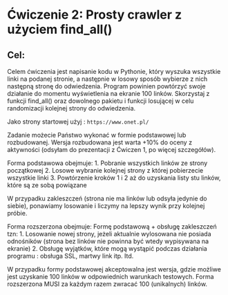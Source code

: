 # Ćwiczenie 2: Prosty crawler z użyciem find_all()

## Cel:
Celem ćwiczenia jest napisanie kodu w Pythonie, który wyszuka wszystkie linki na podanej stronie, a następnie w losowy sposób wybierze z nich następną stronę do odwiedzenia. Program powinien powtórzyć swoje działanie do momentu wyświetlenia na ekranie 100 linków. Skorzystaj z funkcji find_all() oraz dowolnego pakietu i funkcji losującej w celu randomizacji kolejnej strony do odwiedzenia.

Jako strony startowej użyj : `https://www.onet.pl/`

Zadanie możecie Państwo wykonać w formie podstawowej lub rozbudowanej. Wersja rozbudowana jest warta +10% do oceny z aktywności (odsyłam do prezentacji z Ćwiczen 1, po więcej szczegółów).

Forma podstawowa obejmuje:
	1. Pobranie wszystkich linków ze strony początkowej
	2. Losowe wybranie kolejnej strony z której pobierzecie wszystkie linki
	3. Powtórzenie kroków 1 i 2 aż do uzyskania listy stu linków, które są ze sobą powiązane
	
W przypadku zakleszczeń (strona nie ma linków lub odsyła jedynie do siebie), ponawiamy losowanie i liczymy na lepszy wynik przy kolejnej próbie.

Forma rozszerzona obejmuje:
Formę podstawową + obsługę zakleszczeń tzn: 
	1. Losowanie nowej strony, jeżeli aktualnie wylosowana nie posiada odnośników (strona bez linków nie powinna być wtedy wypisywana na ekranie)
	2. Obsługę wyjątków, które mogą wystąpić podczas działania programu : obsługa SSL, martwy link itp. Itd.

W przypadku formy podstawowej akceptowalna jest wersja, gdzie możliwe jest uzyskanie 100 linków w odpowiednich warunkach testowych. Forma rozszerzona MUSI za każdym razem zwracać 100 (unikalnych) linków.
